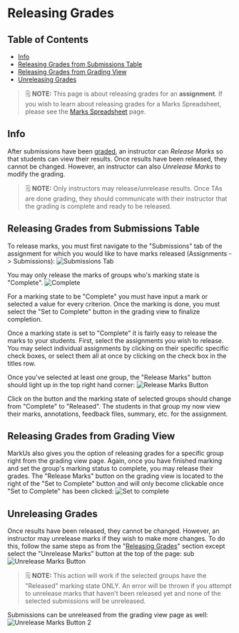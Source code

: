 # Releasing Grades

## Table of Contents

- [Info](#info)
- [Releasing Grades from Submissions Table](#releasing-grades-from-submissions-table)
- [Releasing Grades from Grading View](#releasing-grades-from-grading-view)
- [Unreleasing Grades](#unreleasing-grades)

> :spiral_notepad: **NOTE:** This page is about releasing grades for an **assignment**. If you wish to learn about releasing grades for a Marks Spreadsheet, please see the [Marks Spreadsheet](Instructor-Guide--Marks-Spreadsheets--Assigning-Marks.md) page.

## Info

After submissions have been [graded](Instructor-Guide--Assignments--Marking--Grading-View.md), an instructor can *Release Marks* so that students can view their results.
Once results have been released, they cannot be changed.
However, an instructor can also *Unrelease Marks* to modify the grading.

> :spiral_notepad: **NOTE:** Only instructors may release/unrelease results. Once TAs are done grading, they should communicate with their instructor that the grading is complete and ready to be released.

## Releasing Grades from Submissions Table

To release marks, you must first navigate to the "Submissions" tab of the assignment for which you would like to have marks released (Assignments -> Submissions):
![Submissions Tab](images/submissions-tab.png)

You may only release the marks of groups who's marking state is "Complete".
![Complete](images/submission-table-complete.png)

For a marking state to be "Complete" you must have input a mark or selected a value for every criterion.  Once the marking is done, you must select the "Set to Complete" button in the grading view to finalize completion.

Once a marking state is set to "Complete" it is fairly easy to release the marks to your students. First, select the assignments you wish to release. You may select individual assignments by clicking on their specific specific check boxes, or select them all at once by clicking on the check box in the titles row.

Once you've selected at least one group, the "Release Marks" button should light up in the top right hand corner:
![Release Marks Button](images/submission-table-release-button.png)

Click on the button and the marking state of selected groups should change from "Complete" to "Released". The students in that group my now view their marks, annotations, feedback files, summary, etc. for the assignment.

## Releasing Grades from Grading View

MarkUs also gives you the option of releasing grades for a specific group right from the grading view page. Again, once you have finished marking and set the group's marking status to complete, you may release their grades. The "Release Marks" button on the grading view is located to the right of the "Set to Complete" button and will only become clickable once "Set to Complete" has been clicked:
![Set to complete](images/grade-view-release-button.png)

## Unreleasing Grades

Once results have been released, they cannot be changed. However, an instructor may unrelease marks if they wish to make more changes. To do this, follow the same steps as from the "[Releasing Grades](#releasing-grades-from-submissions-table)" section except select the "Unrelease Marks" button at the top of the page:  sub
![Unrelease Marks Button](images/submission-table-unrelease-button.png)

> :spiral_notepad: **NOTE:** This action will work if the selected groups have the "Released" marking state ONLY. An error will be thrown if you attempt to unrelease marks that haven't been released yet and none of the selected submissions will be unreleased.

Submissions can be unreleased from the grading view page as well:
![Unrelease Marks Button 2](images/grade-view-unrelease-button.png)
